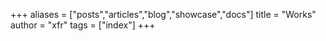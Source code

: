 +++
aliases = ["posts","articles","blog","showcase","docs"]
title = "Works"
author = "xfr"
tags = ["index"]
+++